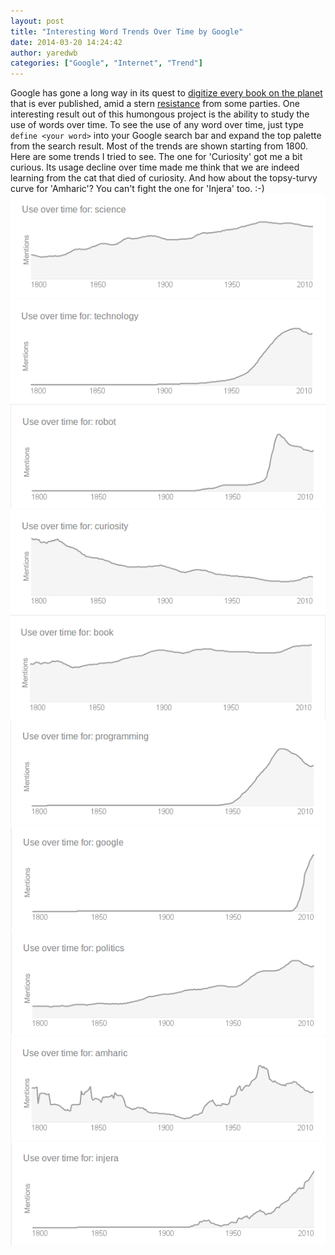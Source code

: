```yaml
---
layout: post
title: "Interesting Word Trends Over Time by Google"
date: 2014-03-20 14:24:42
author: yaredwb
categories: ["Google", "Internet", "Trend"]
---
```

Google has gone a long way in its quest to [digitize every book on the planet ](http://en.wikipedia.org/wiki/Google_Books_Library_Project)that is ever published, amid a stern [resistance](http://www.nytimes.com/2009/02/02/technology/internet/02link.html) from some parties. One interesting result out of this humongous project is the ability to study the use of words over time. To see the use of any word over time, just type `define <your word>` into your Google search bar and expand the top palette from the search result. Most of the trends are shown starting from 1800.
Here are some trends I tried to see. The one for 'Curiosity' got me a bit curious. Its usage decline over time made me think that we are indeed learning from the cat that died of curiosity. And how about the topsy-turvy curve for 'Amharic'? You can't fight the one for 'Injera' too.  :-)
[![{science}](/media/2014/03/science.png?w=300)](/media/2014/03/science.png) [![{technology}](/media/2014/03/technology.png?w=300)](/media/2014/03/technology.png) [![{robot}](/media/2014/03/robot.png?w=300)](/media/2014/03/robot.png) [![{curiosity}](/media/2014/03/curiosity.png?w=300)](/media/2014/03/curiosity.png) [![{book}](/media/2014/03/book.png?w=300)](/media/2014/03/book.png) [![{programming}](/media/2014/03/programming.png?w=300)](/media/2014/03/programming.png) [![{google}](/media/2014/03/google.png?w=300)](/media/2014/03/google.png)[![{politics}](/media/2014/03/politics.png?w=300)](/media/2014/03/politics.png) [![{amharic}](/media/2014/03/amharic.png?w=300)](/media/2014/03/amharic.png) [![{injera}](/media/2014/03/injera.png?w=300)](/media/2014/03/injera.png)
